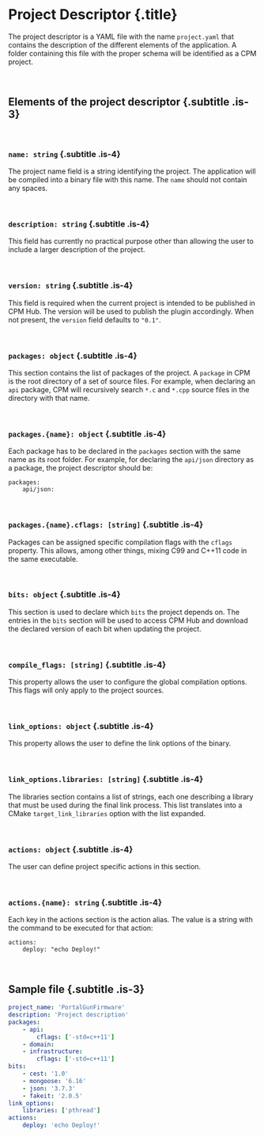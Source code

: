 # Project Descriptor {.title}

The project descriptor is a YAML file with the name `project.yaml` that contains the description of the different elements of the application. A folder containing this file with the proper schema will be identified as a CPM project.

<br/>

## Elements of the project descriptor {.subtitle .is-3}

<br/>

### `name: string` {.subtitle .is-4}

The project name field is a string identifying the project. The application will be compiled into a binary file with this name. The `name` should not contain any spaces.

<br/>

### `description: string` {.subtitle .is-4}

This field has currently no practical purpose other than allowing the user to include a larger description of the project.

<br/>

### `version: string` {.subtitle .is-4}

This field is required when the current project is intended to be published in CPM Hub. The version will be used to publish the plugin accordingly. When not present, the `version` field defaults to `"0.1"`.

<br/>

### `packages: object` {.subtitle .is-4}

This section contains the list of packages of the project. A `package` in CPM is the root directory of a set of source files. For example, when declaring an `api` package, CPM will recursively search `*.c` and `*.cpp` source files in the directory with that name.

<br/>

### `packages.{name}: object` {.subtitle .is-4}

Each package has to be declared in the `packages` section with the same name as its root folder. For example, for declaring the `api/json` directory as a package, the project descriptor should be:

```
packages:
    api/json:
```

<br/>

### `packages.{name}.cflags: [string]` {.subtitle .is-4}

Packages can be assigned specific compilation flags with the `cflags` property. This allows, among other things, mixing C99 and C++11 code in the same executable.

<br/>

### `bits: object` {.subtitle .is-4}

This section is used to declare which `bits` the project depends on. The entries in the `bits` section will be used to access CPM Hub and download the declared version of each bit when updating the project.

<br/>

### `compile_flags: [string]` {.subtitle .is-4}

This property allows the user to configure the global compilation options. This flags will only apply to the project sources.

<br/>

### `link_options: object` {.subtitle .is-4}

This property allows the user to define the link options of the binary.

<br/>

### `link_options.libraries: [string]` {.subtitle .is-4}

The libraries section contains a list of strings, each one describing a library that must be used during the final link process. This list translates into a CMake `target_link_libraries` option with the list expanded.

<br/>

### `actions: object` {.subtitle .is-4}

The user can define project specific actions in this section.

<br/>

### `actions.{name}: string` {.subtitle .is-4}

Each key in the actions section is the action alias. The value is a string with the command to be executed for that action:

```
actions:
    deploy: "echo Deploy!"
```

<br/>

## Sample file {.subtitle .is-3}

```yaml
project_name: 'PortalGunFirmware'
description: 'Project description'
packages:
    - api:
        cflags: ['-std=c++11']
    - domain:
    - infrastructure:
        cflags: ['-std=c++11']
bits:
    - cest: '1.0'
    - mongoose: '6.16'
    - json: '3.7.3'
    - fakeit: '2.0.5'
link_options:
    libraries: ['pthread']
actions:
    deploy: 'echo Deploy!'
```

